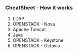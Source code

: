 ### CheatSheet - How it works
1. LDAP
2. OPENSTACK - Nova
3. Apache Tomcat
4. Java
5. OPENSTACK - Keystone
6. OPENSTACK - Octavio


